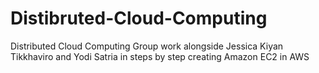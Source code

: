 # Distibruted-Cloud-Computing
Distributed Cloud Computing Group work alongside Jessica Kiyan Tikkhaviro and Yodi Satria in steps by step creating Amazon EC2 in AWS

